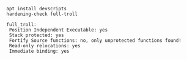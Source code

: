 <!-- TITLE: Reverse Engineering Hardening Check -->
<!-- SUBTITLE: A quick summary of Reverse Engineering Hardening Check -->

```
apt install devscripts
hardening-check full-troll

full_troll:
 Position Independent Executable: yes
 Stack protected: yes
 Fortify Source functions: no, only unprotected functions found!
 Read-only relocations: yes
 Immediate binding: yes
 
```